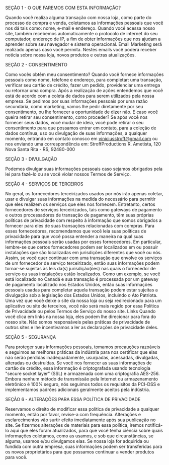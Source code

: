 SEÇÃO 1 - O QUE FAREMOS COM ESTA INFORMAÇÃO?

Quando você realiza alguma transação com nossa loja, como parte do processo de compra e venda,
coletamos as informações pessoais que você nos dá tais como: nome, e-mail e endereço.
Quando você acessa nosso site, também recebemos automaticamente o protocolo de internet do seu
computador, endereço de IP, a fim de obter informações que nos ajudam a aprender sobre seu
navegador e sistema operacional.
Email Marketing será realizado apenas caso você permita. Nestes emails você poderá receber
notícia sobre nossa loja, novos produtos e outras atualizações.

SEÇÃO 2 - CONSENTIMENTO

Como vocês obtêm meu consentimento?
Quando você fornece informações pessoais como nome, telefone e endereço, para completar: uma
transação, verificar seu cartão de crédito, fazer um pedido, providenciar uma entrega ou retornar
uma compra. Após a realização de ações entendemos que você está de acordo com a coleta de dados
para serem utilizados pela nossa empresa.
Se pedimos por suas informações pessoais por uma razão secundária, como marketing, vamos lhe
pedir diretamente por seu consentimento, ou lhe fornecer a oportunidade de dizer não.
E caso você queira retirar seu consentimento, como proceder?
Se após você nos fornecer seus dados, você mudar de ideia, você pode retirar o seu consentimento
para que possamos entrar em contato, para a coleção de dados contínua, uso ou divulgação de suas
informações, a qualquer momento, entrando em contato conosco em viniciusstroff@gmail.com ou
nos enviando uma correspondência em: StroffProductions R. Ametista, 120 Nova Santa Rita -
RS, 92480-000

SEÇÃO 3 - DIVULGAÇÃO

Podemos divulgar suas informações pessoais caso sejamos obrigados pela lei para fazê-lo ou se
você violar nossos Termos de Serviço.

SEÇÃO 4 - SERVIÇOS DE TERCEIROS

No geral, os fornecedores terceirizados usados por nós irão apenas coletar, usar e divulgar suas
informações na medida do necessário para permitir que eles realizem os serviços que eles nos
fornecem.
Entretanto, certos fornecedores de serviços terceirizados, tais como gateways de pagamento e outros
processadores de transação de pagamento, têm suas próprias políticas de privacidade com respeito à
informação que somos obrigados a fornecer para eles de suas transações relacionadas com compras.
Para esses fornecedores, recomendamos que você leia suas políticas de privacidade para que você
possa entender a maneira na qual suas informações pessoais serão usadas por esses fornecedores.
Em particular, lembre-se que certos fornecedores podem ser localizados em ou possuir instalações
que são localizadas em jurisdições diferentes que você ou nós. Assim, se você quer continuar com
uma transação que envolve os serviços de um fornecedor de serviço terceirizado, então suas
informações podem tornar-se sujeitas às leis da(s) jurisdição(ões) nas quais o fornecedor de serviço
ou suas instalações estão localizados.
Como um exemplo, se você está localizado no Canadá e sua transação é processada por um gateway
de pagamento localizado nos Estados Unidos, então suas informações pessoais usadas para
completar aquela transação podem estar sujeitas a divulgação sob a legislação dos Estados Unidos,
incluindo o Ato Patriota.
Uma vez que você deixe o site da nossa loja ou seja redirecionado para um aplicativo ou site de
terceiros, você não será mais regido por essa Política de Privacidade ou pelos Termos de Serviço do
nosso site.
Links
Quando você clica em links na nossa loja, eles podem lhe direcionar para fora do nosso site. Não
somos responsáveis pelas práticas de privacidade de outros sites e lhe incentivamos a ler as
declarações de privacidade deles.

SEÇÃO 5 - SEGURANÇA

Para proteger suas informações pessoais, tomamos precauções razoáveis e seguimos as melhores
práticas da indústria para nos certificar que elas não serão perdidas inadequadamente, usurpadas,
acessadas, divulgadas, alteradas ou destruídas.
Se você nos fornecer as suas informações de cartão de crédito, essa informação é criptografada
usando tecnologia "secure socket layer" (SSL) e armazenada com uma criptografia AES-256.
Embora nenhum método de transmissão pela Internet ou armazenamento eletrônico é 100% seguro,
nós seguimos todos os requisitos da PCI-DSS e implementamos padrões adicionais geralmente
aceitos pela indústria.

SEÇÃO 6 - ALTERAÇÕES PARA ESSA POLÍTICA DE PRIVACIDADE

Reservamos o direito de modificar essa política de privacidade a qualquer momento, então por
favor, revise-a com frequência. Alterações e esclarecimentos vão surtir efeito imediatamente após
sua publicação no site. Se fizermos alterações de materiais para essa política, iremos notificá-lo aqui
que eles foram atualizados, para que você tenha ciência sobre quais informações coletamos, como
as usamos, e sob que circunstâncias, se alguma, usamos e/ou divulgamos elas.
Se nossa loja for adquirida ou fundida com outra empresa, suas informações podem ser transferidas
para os novos proprietários para que possamos continuar a vender produtos para você.
